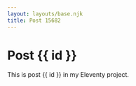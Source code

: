 ```yaml
---
layout: layouts/base.njk
title: Post 15682
---
```


# Post {{ id }}

This is post {{ id }} in my Eleventy project.
